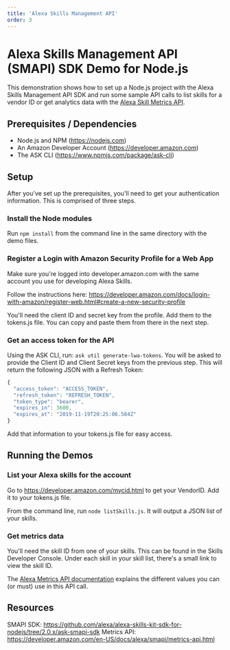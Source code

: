 ```yaml
---
title: 'Alexa Skills Management API'
order: 3
---
```


# Alexa Skills Management API (SMAPI) SDK Demo for Node.js 
This demonstration shows how to set up a Node.js project with the Alexa Skills Management API SDK and run some sample API calls to list skills for a vendor ID or get analytics data with the [Alexa Skill Metrics API](https://developer.amazon.com/en-US/docs/alexa/smapi/metrics-api.html/). 

## Prerequisites / Dependencies
* Node.js and NPM (https://nodejs.com)
* An Amazon Developer Account (https://developer.amazon.com)
* The ASK CLI (https://www.npmjs.com/package/ask-cli)

## Setup
After you've set up the prerequisites, you'll need to get your authentication information. This is comprised of three steps.

### Install the Node modules

Run `npm install` from the command line in the same directory with the demo files.

### Register a Login with Amazon Security Profile for a Web App

Make sure you're logged into developer.amazon.com with the same account you use for developing Alexa Skills.

Follow the instructions here: https://developer.amazon.com/docs/login-with-amazon/register-web.html#create-a-new-security-profile

You'll need the client ID and secret key from the profile. Add them to the tokens.js file. You can copy and paste them from there in the next step. 

### Get an access token for the API

Using the ASK CLI, run: `ask util generate-lwa-tokens`. You will be asked to provide the Client ID and Client Secret keys from the previous step. This will return the following JSON with a Refresh Token:
```javascript
{
  "access_token": "ACCESS_TOKEN",
  "refresh_token": "REFRESH_TOKEN",
  "token_type": "bearer",
  "expires_in": 3600,
  "expires_at": "2019-11-19T20:25:06.584Z"
}
```

Add that information to your tokens.js file for easy access.

## Running the Demos

### List your Alexa skills for the account

Go to https://developer.amazon.com/mycid.html to get your VendorID. Add it to your tokens.js file.

From the command line, run `node listSkills.js`. It will output a JSON list of your skills.

### Get metrics data

You'll need the skill ID from one of your skills. This can be found in the Skills Developer Console. Under each skill in your skill list, there's a small link to view the skill ID.

The [Alexa Metrics API documentation](https://developer.amazon.com/en-US/docs/alexa/smapi/metrics-api.html/) explains the different values you can (or must) use in this API call.

## Resources

SMAPI SDK: https://github.com/alexa/alexa-skills-kit-sdk-for-nodejs/tree/2.0.x/ask-smapi-sdk
Metrics API: https://developer.amazon.com/en-US/docs/alexa/smapi/metrics-api.html
